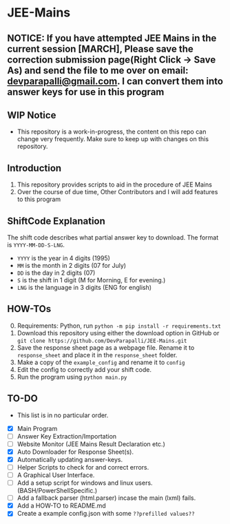 # JEE-Mains

## NOTICE: If you have attempted JEE Mains in the current session [MARCH], Please save the correction submission page(Right Click -> Save As) and send the file to me over on email: [devparapalli@gmail.com](mailto:devparapalli@gmail.com). I can convert them into answer keys for use in this program

## WIP Notice

- This repository is a work-in-progress, the content on this repo can change very frequently. Make sure to keep up with changes on this repository.

## Introduction

1. This repository provides scripts to aid in the procedure of JEE Mains
2. Over the course of due time, Other Contributors and I will add features to this program

## ShiftCode Explanation

The shift code describes what partial answer key to download.
The format is `YYYY-MM-DD-S-LNG`.

- `YYYY` is the year in 4 digits (1995)
- `MM` is the month in 2 digits (07 for July)
- `DD` is the day in 2 digits (07)
- `S` is the shift in 1 digit (M for Morning, E for evening.)
- `LNG` is the language in 3 digits (ENG for english)

## HOW-TOs

0. Requirements: Python, run `python -m pip install -r requirements.txt`
1. Download this repository using either the download option in GitHub or `git clone https://github.com/DevParapalli/JEE-Mains.git`
2. Save the response sheet page as a webpage file. Rename it to `response_sheet` and place it in the `response_sheet` folder.
3. Make a copy of the `example_config` and rename it to `config`
4. Edit the config to correctly add your shift code.
5. Run the program using `python main.py`

## TO-DO

- This list is in no particular order.

- [x] Main Program
- [ ] Answer Key Extraction/Importation
- [ ] Website Monitor (JEE Mains Result Declaration etc.)
- [x] Auto Downloader for Response Sheet(s).
- [x] Automatically updating answer-keys.
- [ ] Helper Scripts to check for and correct errors.
- [ ] A Graphical User Interface.
- [ ] Add a setup script for windows and linux users. (BASH/PowerShellSpecific.)
- [ ] Add a fallback parser (html.parser) incase the main (lxml) fails.
- [x] Add a HOW-TO to README.md
- [x] Create a example config.json with some `??prefilled values??`
